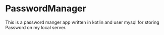 # PasswordManager


This is a password manger app written in kotlin and user mysql for storing Password on my local server.
